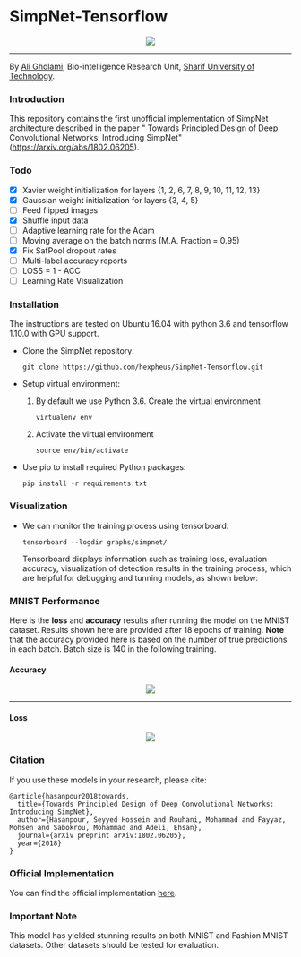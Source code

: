 # SimpNet-Tensorflow

<p align="center">
    <img src="http://uupload.ir/files/1b38_image-2018-09-01.png">
</p>

---

By [Ali Gholami](https://hexpheus.github.io),
Bio-intelligence Research Unit, [Sharif University of Technology](http://www.en.sharif.edu/).

### Introduction

This repository contains the first unofficial implementation of SimpNet architecture described in the paper "
Towards Principled Design of Deep Convolutional Networks: Introducing SimpNet" (https://arxiv.org/abs/1802.06205).

### Todo

- [x] Xavier weight initialization for layers {1, 2, 6, 7, 8, 9, 10, 11, 12, 13}
- [x] Gaussian weight initialization for layers {3, 4, 5}
- [ ] Feed flipped images
- [x] Shuffle input data
- [ ] Adaptive learning rate for the Adam
- [ ] Moving average on the batch norms (M.A. Fraction = 0.95)
- [x] Fix SafPool dropout rates
- [ ] Multi-label accuracy reports
- [ ] LOSS = 1 - ACC
- [ ] Learning Rate Visualization

### Installation

The instructions are tested on Ubuntu 16.04 with python 3.6 and tensorflow 1.10.0 with GPU support. 
- Clone the SimpNet	 repository:
    ```Shell
    git clone https://github.com/hexpheus/SimpNet-Tensorflow.git
    ```

- Setup virtual environment:
    1. By default we use Python 3.6. Create the virtual environment
        ```Shell
        virtualenv env
        ```

    2. Activate the virtual environment
        ```Shell
        source env/bin/activate
        ```

- Use pip to install required Python packages:
    ```Shell
    pip install -r requirements.txt
    ```

### Visualization

- We can monitor the training process using tensorboard.
    ```Shell
    tensorboard --logdir graphs/simpnet/
    ```
    Tensorboard displays information such as training loss, evaluation accuracy, visualization of detection results in the training process, which are helpful for debugging and tunning models, as shown below:

### MNIST Performance

Here is the **loss** and **accuracy** results after running the model on the MNIST dataset. Results shown here are provided after 18 epochs of training. **Note** that the accuracy provided here is based on the number of true predictions in each batch. Batch size is 140 in the following training.

#### Accuracy

<p align="center">
    <img src="https://github.com/hexpheus/SimpNet-Tensorflow/blob/master/result/mnist_acc.png">
</p>

---

#### Loss
<p align="center">
    <img src="https://github.com/hexpheus/SimpNet-Tensorflow/blob/master/result/mnist_loss.png">
</p>

### Citation

If you use these models in your research, please cite:

	@article{hasanpour2018towards,
	  title={Towards Principled Design of Deep Convolutional Networks: Introducing SimpNet},
	  author={Hasanpour, Seyyed Hossein and Rouhani, Mohammad and Fayyaz, Mohsen and Sabokrou, Mohammad and Adeli, Ehsan},
	  journal={arXiv preprint arXiv:1802.06205},
	  year={2018}
	}

### Official Implementation
You can find the official implementation [here](https://github.com/Coderx7/SimpNet).

### Important Note
This model has yielded stunning results on both MNIST and Fashion MNIST datasets. Other datasets should be tested for evaluation.

